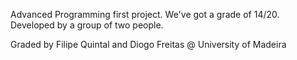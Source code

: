 Advanced Programming first project. We've got a grade of 14/20. Developed by a group of two people.

Graded by Filipe Quintal and Diogo Freitas @ University of Madeira
